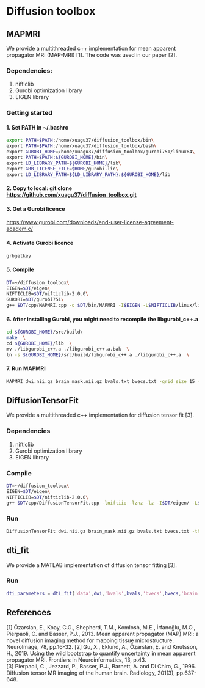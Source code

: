 # Diffusion toolbox

## MAPMRI
We provide a multithreaded c++ implementation for mean apparent propagator MRI (MAP-MRI) [1]. The code was used in our paper [2].

### Dependencies:
1. nifticlib
2. Gurobi optimization library
3. EIGEN library  

### Getting started
#### 1. Set PATH in ~/.bashrc
```bash
export PATH=$PATH:/home/xuagu37/diffusion_toolbox/bin\
export PATH=$PATH:/home/xuagu37/diffusion_toolbox/bash\
export GUROBI_HOME=/home/xuagu37/diffusion_toolbox/gurobi751/linux64\
export PATH=$PATH:${GUROBI_HOME}/bin\
export LD_LIBRARY_PATH=${GUROBI_HOME}/lib\
export GRB_LICENSE_FILE=$HOME/gurobi.lic\
export LD_LIBRARY_PATH=${LD_LIBRARY_PATH}:${GUROBI_HOME}/lib
```

#### 2. Copy to local: git clone https://github.com/xuagu37/diffusion_toolbox.git

#### 3. Get a Gurobi licence
https://www.gurobi.com/downloads/end-user-license-agreement-academic/  
#### 4. Activate Gurobi licence 
```bash
grbgetkey
```

#### 5. Compile
```bash
DT=~/diffusion_toolbox\
EIGEN=$DT/eigen\
NIFTICLIB=$DT/nifticlib-2.0.0\
GUROBI=$DT/gurobi751\
g++ $DT/cpp/MAPMRI.cpp -o $DT/bin/MAPMRI -I$EIGEN -L$NIFTICLIB/linux/lib -I$NIFTICLIB/linux/niftilib -I$NIFTICLIB/linux/znzlib -I$GUROBI/linux64/include -L$GUROBI/linux64/lib/ -lniftiio -lznz -lz -lgurobi_c++ -lgurobi75 -O3 -march=native -std=c++17 -fopenmp -w
```

#### 6. After installing Gurobi, you might need to recompile the libgurobi_c++.a 
```bash
cd ${GUROBI_HOME}/src/build\   
make  \
cd ${GUROBI_HOME}/lib  \
mv ./libgurobi_c++.a ./libgurobi_c++.a.bak  \
ln -s ${GUROBI_HOME}/src/build/libgurobi_c++.a ./libgurobi_c++.a  \
```

#### 7. Run MAPMRI
```bash
MAPMRI dwi.nii.gz brain_mask.nii.gz bvals.txt bvecs.txt -grid_size 15 -order 6 -small_delta 62e-3 -big_delta 62e-3 -threads 10 
```

## DiffusionTensorFit
We provide a multithreaded c++ implementation for diffusion tensor fit [3].


### Dependencies
1. nifticlib
2. Gurobi optimization library
3. EIGEN library  

### Compile
```bash
DT=~/diffusion_toolbox\
EIGEN=$DT/eigen\
NIFTICLIB=$DT/nifticlib-2.0.0\
g++ $DT/cpp/DiffusionTensorFit.cpp -lniftiio -lznz -lz -I$DT/eigen/ -L$DT/nifticlib-2.0.0/linux/lib -I$DT/nifticlib-2.0.0/linux/niftilib -I$DT/nifticlib-2.0.0/linux/znzlib -I$GUROBI/linux64/include -L$GUROBI/linux64/lib/ -lniftiio -lznz -lz -lgurobi_c++ -lgurobi75  -O3  -march=native -std=c++17 -fopenmp -o $DT/bin/DiffusionTensorFit -w 
```

### Run
```bash
DiffusionTensorFit dwi.nii.gz brain_mask.nii.gz bvals.txt bvecs.txt -threads 10
```

## dti_fit
We provide a MATLAB implementation of diffusion tensor fitting [3].

### Run
```matlab
dti_parameters = dti_fit('data',dwi,'bvals',bvals,'bvecs',bvecs,'brain_mask',brain_mask);
```

## References
[1] Özarslan, E., Koay, C.G., Shepherd, T.M., Komlosh, M.E., İrfanoğlu, M.O., Pierpaoli, C. and Basser, P.J., 2013. Mean apparent propagator (MAP) MRI: a novel diffusion imaging method for mapping tissue microstructure. NeuroImage, 78, pp.16-32.
[2] Gu, X., Eklund, A., Özarslan, E. and Knutsson, H., 2019. Using the wild bootstrap to quantify uncertainty in mean apparent propagator MRI. Frontiers in Neuroinformatics, 13, p.43.  
[3] Pierpaoli, C., Jezzard, P., Basser, P.J., Barnett, A. and Di Chiro, G., 1996. Diffusion tensor MR imaging of the human brain. Radiology, 201(3), pp.637-648.
